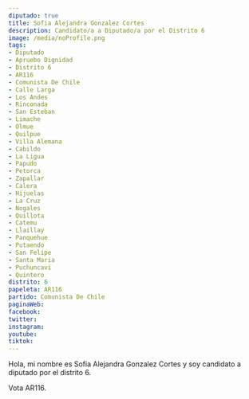 ```yaml
---
diputado: true
title: Sofia Alejandra Gonzalez Cortes
description: Candidato/a a Diputado/a por el Distrito 6
image: /media/noProfile.png
tags:
- Diputado
- Apruebo Dignidad
- Distrito 6
- AR116
- Comunista De Chile
- Calle Larga
- Los Andes
- Rinconada
- San Esteban
- Limache
- Olmue
- Quilpue
- Villa Alemana
- Cabildo
- La Ligua
- Papudo
- Petorca
- Zapallar
- Calera
- Hijuelas
- La Cruz
- Nogales
- Quillota
- Catemu
- Llaillay
- Panquehue
- Putaendo
- San Felipe
- Santa Maria
- Puchuncavi
- Quintero
distrito: 6
papeleta: AR116
partido: Comunista De Chile
paginaWeb:
facebook:
twitter:
instagram:
youtube:
tiktok:
---
```

Hola, mi nombre es Sofia Alejandra Gonzalez Cortes y soy candidato a diputado por el distrito 6.

Vota AR116.